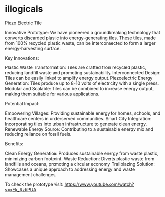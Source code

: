 # illogicals
Piezo Electric Tile

Innovative Prototype:
We have pioneered a groundbreaking technology that converts discarded plastic into energy-generating tiles. These tiles, made from 100% recycled plastic waste, can be interconnected to form a larger energy-harvesting surface.

Key Innovations:

Plastic Waste Transformation: Tiles are crafted from recycled plastic, reducing landfill waste and promoting sustainability.
Interconnected Design: Tiles can be easily linked to amplify energy output.
Piezoelectric Energy Generation: Tiles produce up to 8-10 volts of electricity with a single press.
Modular and Scalable: Tiles can be combined to increase energy output, making them suitable for various applications.

Potential Impact:

Empowering Villages: Providing sustainable energy for homes, schools, and healthcare centers in underserved communities.
Smart City Integration: Incorporating tiles into urban infrastructure to generate clean energy.
Renewable Energy Source: Contributing to a sustainable energy mix and reducing reliance on fossil fuels.

Benefits:

Clean Energy Generation: Produces sustainable energy from waste plastic, minimizing carbon footprint.
Waste Reduction: Diverts plastic waste from landfills and oceans, promoting a circular economy.
Trailblazing Solution: Showcases a unique approach to addressing energy and waste management challenges.

To check the prototype visit: https://www.youtube.com/watch?v=xEk_RztiPUA
